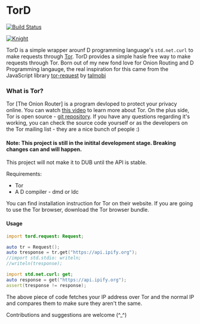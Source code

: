 # TorD

[![Build Status](https://travis-ci.com/Kriyszig/tord.svg?branch=master)](https://travis-ci.com/Kriyszig/tord)

[![Knight](https://www.torproject.org/static/images/home/svg/surveillance.svg?h=688a829c)](https://www.torproject.org/)

TorD is a simple wrapper arounf D programming language's `std.net.curl` to make requests through [Tor](https://www.torproject.org/). TorD provides a
simple hasle free way to make requests through Tor. Born out of my new fond love for Onion Routing and D Programming langauge, the real
inspiration for this came from the JavaScript library [tor-request](https://github.com/talmobi/tor-request) by [talmobi](https://github.com/talmobi)

### What is Tor?

Tor [The Onion Router] is a program devloped to protect your privacy online.  You can watch [this video](https://www.youtube.com/watch?v=VmsFxBEN3fc) to learn
more about Tor. On the plus side, Tor is open source - [git repository](https://gitweb.torproject.org/tor.git). If you have any questions regarding it's working,
you can check the source code yourself or as the developers on the Tor mailing list - they are a nice bunch of people :)

#### Note: This project is still in the initital development stage. Breaking changes can and will happen.

This project will not make it to DUB until the API is stable.

Requirements:
* Tor
* A D compiler - dmd or ldc

You can find installation instruction for Tor on their website. If you are going to use the Tor browser, download the Tor browser bundle.

#### Usage

```d
import tord.request: Request;

auto tr = Request();
auto tresponse = tr.get("https://api.ipify.org");
//import std.stdio: writeln;
//writeln(tresponse);

import std.net.curl: get;
auto response = get("https://api.ipify.org");
assert(tresponse != response);
```

The above piece of code fetches your IP address over Tor and the normal IP and compares them to make sure they aren't the same.

Contributions and suggestions are welcome (^_^)

